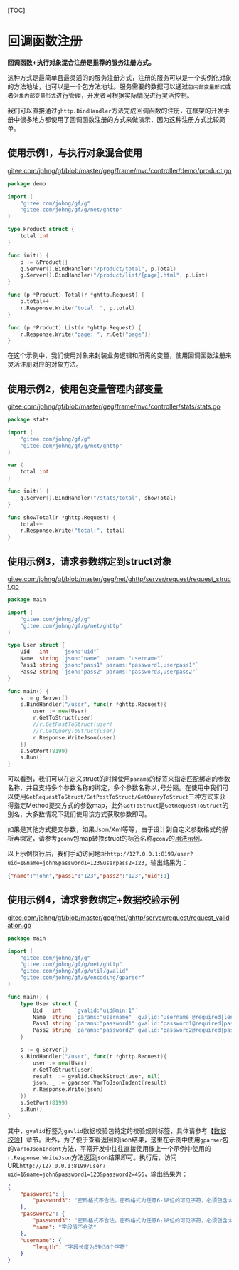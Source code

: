 
[TOC]

# 回调函数注册

**回调函数+执行对象混合注册是推荐的服务注册方式。**

这种方式是最简单且最灵活的的服务注册方式，注册的服务可以是一个实例化对象的方法地址，也可以是一个包方法地址。服务需要的数据可以通过```包内部变量形式```或者```对象内部变量形式```进行管理，开发者可根据实际情况进行灵活控制。

我们可以直接通过```ghttp.BindHandler```方法完成回调函数的注册，在框架的开发手册中很多地方都使用了回调函数注册的方式来做演示，因为这种注册方式比较简单。



## 使用示例1，与执行对象混合使用
[gitee.com/johng/gf/blob/master/geg/frame/mvc/controller/demo/product.go](https://gitee.com/johng/gf/blob/master/geg/frame/mvc/controller/demo/product.go)
```go
package demo

import (
    "gitee.com/johng/gf/g"
    "gitee.com/johng/gf/g/net/ghttp"
)

type Product struct {
    total int
}

func init() {
    p := &Product{}
    g.Server().BindHandler("/product/total", p.Total)
    g.Server().BindHandler("/product/list/{page}.html", p.List)
}

func (p *Product) Total(r *ghttp.Request) {
    p.total++
    r.Response.Write("total: ", p.total)
}

func (p *Product) List(r *ghttp.Request) {
    r.Response.Write("page: ", r.Get("page"))
}
```
在这个示例中，我们使用对象来封装业务逻辑和所需的变量，使用回调函数注册来灵活注册对应的对象方法。

## 使用示例2，使用包变量管理内部变量
[gitee.com/johng/gf/blob/master/geg/frame/mvc/controller/stats/stats.go](https://gitee.com/johng/gf/blob/master/geg/frame/mvc/controller/stats/stats.go)
```go
package stats

import (
    "gitee.com/johng/gf/g"
    "gitee.com/johng/gf/g/net/ghttp"
)

var (
    total int
)

func init() {
    g.Server().BindHandler("/stats/total", showTotal)
}

func showTotal(r *ghttp.Request) {
    total++
    r.Response.Write("total:", total)
}
```

## 使用示例3，请求参数绑定到struct对象
[gitee.com/johng/gf/blob/master/geg/net/ghttp/server/request/request_struct.go](https://gitee.com/johng/gf/blob/master/geg/net/ghttp/server/request/request_struct.go)
```go
package main

import (
    "gitee.com/johng/gf/g"
    "gitee.com/johng/gf/g/net/ghttp"
)

type User struct {
    Uid   int    `json:"uid"`
    Name  string `json:"name"  params:"username"`
    Pass1 string `json:"pass1" params:"password1,userpass1"`
    Pass2 string `json:"pass2" params:"password3,userpass2"`
}

func main() {
    s := g.Server()
    s.BindHandler("/user", func(r *ghttp.Request){
        user := new(User)
        r.GetToStruct(user)
        //r.GetPostToStruct(user)
        //r.GetQueryToStruct(user)
        r.Response.WriteJson(user)
    })
    s.SetPort(8199)
    s.Run()
}
```
可以看到，我们可以在定义struct的时候使用```params```的标签来指定匹配绑定的参数名称，并且支持多个参数名称的绑定，多个参数名称以```,```号分隔。在使用中我们可以使用```GetRequestToStruct/GetPostToStruct/GetQueryToStruct```三种方式来获得指定Method提交方式的参数map，此外```GetToStruct```是```GetRequestToStruct```的别名，大多数情况下我们使用该方式获取参数即可。

如果是其他方式提交参数，如果Json/Xml等等，由于设计到自定义参数格式的解析再绑定，请参考```gconv```包map转换struct的标签名称```gconv```的[用法示例](util/gconv/index.md)。

以上示例执行后，我们手动访问地址```http://127.0.0.1:8199/user?uid=1&name=john&password1=123&userpass2=123```，输出结果为：
```json
{"name":"john","pass1":"123","pass2":"123","uid":1}
```

## 使用示例4，请求参数绑定+数据校验示例
[gitee.com/johng/gf/blob/master/geg/net/ghttp/server/request/request_validation.go](https://gitee.com/johng/gf/blob/master/geg/net/ghttp/server/request/request_validation.go)
```go
package main

import (
    "gitee.com/johng/gf/g"
    "gitee.com/johng/gf/g/net/ghttp"
    "gitee.com/johng/gf/g/util/gvalid"
    "gitee.com/johng/gf/g/encoding/gparser"
)

func main() {
    type User struct {
        Uid   int    `gvalid:"uid@min:1"`
        Name  string `params:"username"  gvalid:"username @required|length:6,30"`
        Pass1 string `params:"password1" gvalid:"password1@required|password3"`
        Pass2 string `params:"password2" gvalid:"password2@required|password3|same:password1#||两次密码不一致，请重新输入"`
    }

    s := g.Server()
    s.BindHandler("/user", func(r *ghttp.Request){
        user := new(User)
        r.GetToStruct(user)
        result  := gvalid.CheckStruct(user, nil)
        json, _ := gparser.VarToJsonIndent(result)
        r.Response.Write(json)
    })
    s.SetPort(8199)
    s.Run()
}
```
其中，```gvalid```标签为```gavlid```数据校验包特定的校验规则标签，具体请参考【[数据校验](util/gvalid/index.md)】章节。此外，为了便于查看返回的json结果，这里在示例中使用```gparser```包的```VarToJsonIndent```方法，平常开发中往往直接使用像上一个示例中使用的```r.Response.WriteJson```方法返回json结果即可。执行后，访问URL```http://127.0.0.1:8199/user?uid=1&name=john&password1=123&password2=456```，输出结果为：
```json
{
	"password1": {
		"password3": "密码格式不合法，密码格式为任意6-18位的可见字符，必须包含大小写字母、数字和特殊字符"
	},
	"password2": {
		"password3": "密码格式不合法，密码格式为任意6-18位的可见字符，必须包含大小写字母、数字和特殊字符",
		"same": "字段值不合法"
	},
	"username": {
		"length": "字段长度为6到30个字符"
	}
}
```









